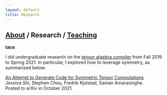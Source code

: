 ```yaml
---
layout: default
title: Research
---
```


## [About](https://jwshi21.github.io/) / Research / [Teaching](https://jwshi21.github.io/teaching.html)

**taco**

I did undergraduate research on the [tensor algebra compiler](https://tensor-compiler.org/) from Fall 2019 to Spring 2021. In particular, I explored how to leverage symmetry, as summarized below:

[An Attempt to Generate Code for Symmetric Tensor Computations](https://arxiv.org/abs/2110.00186)  
_Jessica Shi_, Stephen Chou, Fredrik Kjolstad, Saman Amarasinghe.  
Posted to arXiv in October 2021. 
